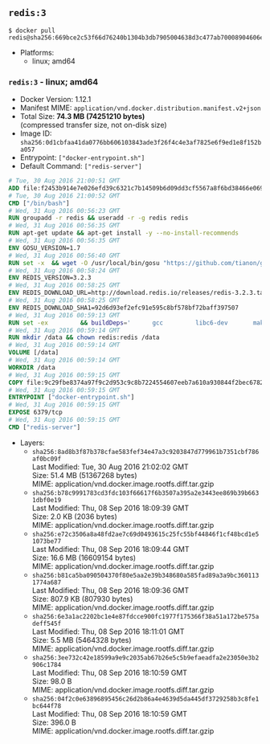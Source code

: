 ## `redis:3`

```console
$ docker pull redis@sha256:669bce2c53f66d76240b1304b3db7905004638d3c477ab70008904606e6a680d
```

-	Platforms:
	-	linux; amd64

### `redis:3` - linux; amd64

-	Docker Version: 1.12.1
-	Manifest MIME: `application/vnd.docker.distribution.manifest.v2+json`
-	Total Size: **74.3 MB (74251210 bytes)**  
	(compressed transfer size, not on-disk size)
-	Image ID: `sha256:0d1cbfaa41da0776bb606103843ade3f26f4c4e3af7825e6f9ed1e8f152ba057`
-	Entrypoint: `["docker-entrypoint.sh"]`
-	Default Command: `["redis-server"]`

```dockerfile
# Tue, 30 Aug 2016 21:00:51 GMT
ADD file:f2453b914e7e026efd39c6321c7b14509b6d09dd3cf5567a8f6bd38466e06954 in / 
# Tue, 30 Aug 2016 21:00:52 GMT
CMD ["/bin/bash"]
# Wed, 31 Aug 2016 00:56:23 GMT
RUN groupadd -r redis && useradd -r -g redis redis
# Wed, 31 Aug 2016 00:56:35 GMT
RUN apt-get update && apt-get install -y --no-install-recommends 		ca-certificates 		wget 	&& rm -rf /var/lib/apt/lists/*
# Wed, 31 Aug 2016 00:56:35 GMT
ENV GOSU_VERSION=1.7
# Wed, 31 Aug 2016 00:56:40 GMT
RUN set -x 	&& wget -O /usr/local/bin/gosu "https://github.com/tianon/gosu/releases/download/$GOSU_VERSION/gosu-$(dpkg --print-architecture)" 	&& wget -O /usr/local/bin/gosu.asc "https://github.com/tianon/gosu/releases/download/$GOSU_VERSION/gosu-$(dpkg --print-architecture).asc" 	&& export GNUPGHOME="$(mktemp -d)" 	&& gpg --keyserver ha.pool.sks-keyservers.net --recv-keys B42F6819007F00F88E364FD4036A9C25BF357DD4 	&& gpg --batch --verify /usr/local/bin/gosu.asc /usr/local/bin/gosu 	&& rm -r "$GNUPGHOME" /usr/local/bin/gosu.asc 	&& chmod +x /usr/local/bin/gosu 	&& gosu nobody true
# Wed, 31 Aug 2016 00:58:24 GMT
ENV REDIS_VERSION=3.2.3
# Wed, 31 Aug 2016 00:58:25 GMT
ENV REDIS_DOWNLOAD_URL=http://download.redis.io/releases/redis-3.2.3.tar.gz
# Wed, 31 Aug 2016 00:58:25 GMT
ENV REDIS_DOWNLOAD_SHA1=92d6d93ef2efc91e595c8bf578bf72baff397507
# Wed, 31 Aug 2016 00:59:13 GMT
RUN set -ex 		&& buildDeps=' 		gcc 		libc6-dev 		make 	' 	&& apt-get update 	&& apt-get install -y $buildDeps --no-install-recommends 	&& rm -rf /var/lib/apt/lists/* 		&& wget -O redis.tar.gz "$REDIS_DOWNLOAD_URL" 	&& echo "$REDIS_DOWNLOAD_SHA1 *redis.tar.gz" | sha1sum -c - 	&& mkdir -p /usr/src/redis 	&& tar -xzf redis.tar.gz -C /usr/src/redis --strip-components=1 	&& rm redis.tar.gz 		&& grep -q '^#define CONFIG_DEFAULT_PROTECTED_MODE 1$' /usr/src/redis/src/server.h 	&& sed -ri 's!^(#define CONFIG_DEFAULT_PROTECTED_MODE) 1$!\1 0!' /usr/src/redis/src/server.h 	&& grep -q '^#define CONFIG_DEFAULT_PROTECTED_MODE 0$' /usr/src/redis/src/server.h 		&& make -C /usr/src/redis 	&& make -C /usr/src/redis install 		&& rm -r /usr/src/redis 		&& apt-get purge -y --auto-remove $buildDeps
# Wed, 31 Aug 2016 00:59:14 GMT
RUN mkdir /data && chown redis:redis /data
# Wed, 31 Aug 2016 00:59:14 GMT
VOLUME [/data]
# Wed, 31 Aug 2016 00:59:14 GMT
WORKDIR /data
# Wed, 31 Aug 2016 00:59:15 GMT
COPY file:9c29fbe8374a97f9c2d953c9c8b7224554607eeb7a610a930844f2bec678265c in /usr/local/bin/ 
# Wed, 31 Aug 2016 00:59:15 GMT
ENTRYPOINT ["docker-entrypoint.sh"]
# Wed, 31 Aug 2016 00:59:15 GMT
EXPOSE 6379/tcp
# Wed, 31 Aug 2016 00:59:15 GMT
CMD ["redis-server"]
```

-	Layers:
	-	`sha256:8ad8b3f87b378cfae583fef34e47a3c9203847d779961b7351cbf786af0bc09f`  
		Last Modified: Tue, 30 Aug 2016 21:02:02 GMT  
		Size: 51.4 MB (51367268 bytes)  
		MIME: application/vnd.docker.image.rootfs.diff.tar.gzip
	-	`sha256:b78c9991783cd3fdc103f66617f6b3507a395a2e3443ee869b39b6631dbf0e19`  
		Last Modified: Thu, 08 Sep 2016 18:09:39 GMT  
		Size: 2.0 KB (2036 bytes)  
		MIME: application/vnd.docker.image.rootfs.diff.tar.gzip
	-	`sha256:e72c3506a8a48fd2ae7c69d0493615c25fc55bf44846f1cf48bcd1e51073be77`  
		Last Modified: Thu, 08 Sep 2016 18:09:44 GMT  
		Size: 16.6 MB (16609154 bytes)  
		MIME: application/vnd.docker.image.rootfs.diff.tar.gzip
	-	`sha256:b81ca5ba090504370f80e5aa2e39b348680a585fad89a3a9bc3601131774a687`  
		Last Modified: Thu, 08 Sep 2016 18:09:36 GMT  
		Size: 807.9 KB (807930 bytes)  
		MIME: application/vnd.docker.image.rootfs.diff.tar.gzip
	-	`sha256:6e3a1ac2202bc1e4e87fdcce900fc1977f175366f38a51a172be575adeff545f`  
		Last Modified: Thu, 08 Sep 2016 18:11:01 GMT  
		Size: 5.5 MB (5464328 bytes)  
		MIME: application/vnd.docker.image.rootfs.diff.tar.gzip
	-	`sha256:3ee732c42e18599a9e9c2035ab67b26e5c5b9efaeadfa2e23050e3b2906c1784`  
		Last Modified: Thu, 08 Sep 2016 18:10:59 GMT  
		Size: 98.0 B  
		MIME: application/vnd.docker.image.rootfs.diff.tar.gzip
	-	`sha256:04f2c0e63896895456c26d2b86a4e4639d5da445df3729258b3c8fe1bc644f78`  
		Last Modified: Thu, 08 Sep 2016 18:10:59 GMT  
		Size: 396.0 B  
		MIME: application/vnd.docker.image.rootfs.diff.tar.gzip
